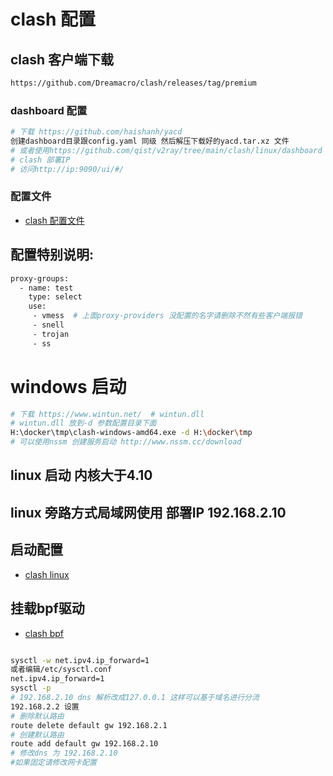 # clash 配置

## clash 客户端下载

```bash
https://github.com/Dreamacro/clash/releases/tag/premium

```

### dashboard 配置

```bash
# 下载 https://github.com/haishanh/yacd
创建dashboard目录跟config.yaml 同级 然后解压下载好的yacd.tar.xz 文件 
# 或者使用https://github.com/qist/v2ray/tree/main/clash/linux/dashboard
# clash 部署IP
# 访问http://ip:9090/ui/#/
```

### 配置文件

* [clash 配置文件](./config.yaml)
 
## 配置特别说明:

```bash
proxy-groups:
  - name: test
    type: select
    use: 
     - vmess  # 上面proxy-providers 没配置的名字请删除不然有些客户端报错
     - snell
     - trojan
     - ss
```

# windows 启动

```bash
# 下载 https://www.wintun.net/  # wintun.dll
# wintun.dll 放到-d 参数配置目录下面
H:\docker\tmp\clash-windows-amd64.exe -d H:\docker\tmp
# 可以使用nssm 创建服务启动 http://www.nssm.cc/download

```

## linux 启动 内核大于4.10

## linux 旁路方式局域网使用 部署IP 192.168.2.10

## 启动配置

* [clash linux](./clash.service)
  
## 挂载bpf驱动

* [clash bpf](./sys-fs-bpf.mount)  
  
```bash

sysctl -w net.ipv4.ip_forward=1
或者编辑/etc/sysctl.conf
net.ipv4.ip_forward=1
sysctl -p
# 192.168.2.10 dns 解析改成127.0.0.1 这样可以基于域名进行分流
192.168.2.2 设置
# 删除默认路由
route delete default gw 192.168.2.1 
# 创建默认路由
route add default gw 192.168.2.10
# 修改dns 为 192.168.2.10
#如果固定请修改网卡配置

```